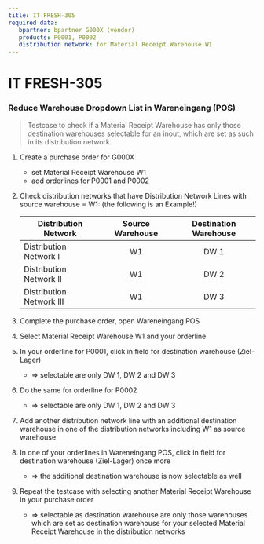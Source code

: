 ```yaml
---
title: IT FRESH-305
required data:
   bpartner: bpartner G000X (vendor)
   products: P0001, P0002
   distribution network: for Material Receipt Warehouse W1
---
```


# IT FRESH-305
### Reduce Warehouse Dropdown List in Wareneingang (POS)
> Testcase to check if a Material Receipt Warehouse
> has only those destination warehouses selectable
> for an inout, which are set as such in its distribution 
> network.


1. Create a purchase order for G000X
	* set Material Receipt Warehouse W1
	* add orderlines for P0001 and P0002
	
1. Check distribution networks that have Distribution Network Lines with source warehouse = W1: (the following is an Example!)

	|	Distribution Network		|	Source Warehouse		|	Destination Warehouse		|	
	| -----------------------------	|:-------------------------:|:-----------------------------:|
	|	Distribution Network I		|	W1						|	DW 1						|	
	|	Distribution Network II		|	W1						|	DW 2						|				
	|	Distribution Network III	|	W1						|	DW 3						|	

	
1. Complete the purchase order, open Wareneingang POS	

1. Select Material Receipt Warehouse W1 and your orderline

1. In your orderline for P0001, click in field for destination warehouse (Ziel-Lager)

	* => selectable are only DW 1, DW 2 and DW 3
	
1. Do the same for orderline for P0002

	* => selectable are only DW 1, DW 2 and DW 3
	
1. Add another distribution network line with an additional destination warehouse in one of the distribution networks including W1 as source warehouse

1. In one of your orderlines in Wareneingang POS, click in field for destination warehouse (Ziel-Lager) once more

	* => the additional destination warehouse is now selectable as well
	
1. Repeat the testcase with selecting another Material Receipt Warehouse in your purchase order

	* => selectable as destination warehouse are only those warehouses which are set as destination warehouse for your selected Material Receipt Warehouse in the distribution networks

